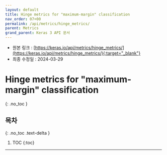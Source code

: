 ```yaml
---
layout: default
title: Hinge metrics for "maximum-margin" classification
nav_order: 07+00
permalink: /api/metrics/hinge_metrics/
parent: Metrics
grand_parent: Keras 3 API 문서
---
```


* 원본 링크 : [https://keras.io/api/metrics/hinge_metrics/](https://keras.io/api/metrics/hinge_metrics/){:target="_blank"}
* 최종 수정일 : 2024-03-29

# Hinge metrics for "maximum-margin" classification
{: .no_toc }

## 목차
{: .no_toc .text-delta }

1. TOC
{:toc}

---
